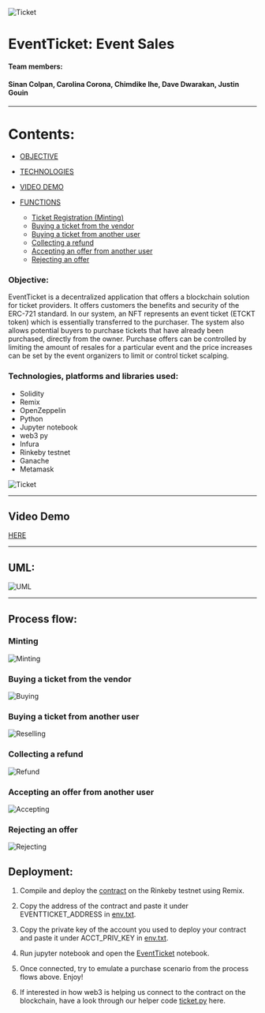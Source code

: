 ![Ticket](image/ETKN.png)

# EventTicket: Event Sales 

#### Team members:
#### Sinan Colpan, Carolina Corona, Chimdike Ihe, Dave Dwarakan, Justin Gouin
---


# Contents:

- [OBJECTIVE](#objective)

- [TECHNOLOGIES](#technologies)

- [VIDEO DEMO](#video-demo)
   
- [FUNCTIONS](#functions)

	- [Ticket Registration (Minting)](#minting)
	- [Buying a ticket from the vendor](#Buying-a-ticket-from-the-vendor)
	- [Buying a ticket from another user](#Buying-a-ticket-from-another-user)
	- [Collecting a refund](#Collecting-a-refund)
	- [Accepting an offer from another user](#Accepting-an-offer-from-another-user)
	- [Rejecting an offer](#Rejecting-an-offer)



### Objective:

EventTicket is a decentralized application that offers a blockchain solution for ticket providers. It offers customers the benefits and security of the ERC-721 standard. In our system, an NFT represents an event ticket (ETCKT token) which is essentially transferred to the purchaser. The system also allows potential buyers to purchase tickets that have already been purchased, directly from the owner. Purchase offers can be controlled by limiting the amount of resales for a particular event and the price increases can be set by the event organizers to limit or control ticket scalping. 

### Technologies, platforms and libraries used:

- Solidity
- Remix
- OpenZeppelin
- Python
- Jupyter notebook
- web3 py
- Infura
- Rinkeby testnet
- Ganache
- Metamask

![Ticket](image/z.png)

---
## Video Demo
[HERE](https://youtu.be/Ih6cbqdMljA)

---

## UML:
![UML](image/UML.png)

---

## Process flow:

###  Minting
![Minting](image/minting.png)

###  Buying a ticket from the vendor
![Buying](image/buyingfromvendor.png)

###  Buying a ticket from another user
![Reselling](image/offertouser.png)

###  Collecting a refund
![Refund](image/colecting-refund.png)

###  Accepting an offer from another user
![Accepting](image/accepting_offer.png)

###  Rejecting an offer
![Rejecting](image/rejecting_offer.png)


## Deployment:

1) Compile and deploy the [contract](EventTicket/EventTicket.sol) on the Rinkeby testnet using Remix.

2) Copy the address of the contract and paste it under EVENTTICKET_ADDRESS in [env.txt](EventTicket/env.txt).

3) Copy the private key of the account you used to deploy your contract and paste it under ACCT_PRIV_KEY in [env.txt](EventTicker/env.txt).

4) Run jupyter notebook and open the [EventTicket](EventTicket/EventTicket.ipynb) notebook.

5) Once connected, try to emulate a purchase scenario from the process flows above. Enjoy!

6) If interested in how web3 is helping us connect to the contract on the blockchain, have a look through our helper code [ticket.py](EventTicket/ticket.py) here.